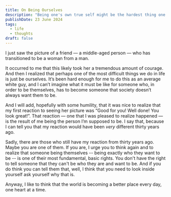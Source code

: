 ```yaml
---
title: On Being Ourselves
description: "Being one's own true self might be the hardest thing one does in life."
publishDate: 23 June 2024
tags:
  - life
  - thoughts
draft: false
---
```


I just saw the picture of a friend — a middle-aged person — who has transitioned to be a woman from a man.

It occurred to me that this likely took her a tremendous amount of courage. And then I realized that perhaps one of the most difficult things we do in life is just be ourselves.  It’s been hard enough for me to do this as an average white guy, and I can’t imagine what it must be like for someone who, in order to be themselves, has to become someone that society doesn’t always want them to be.

And I will add, hopefully with some humility, that it was nice to realize that my first reaction to seeing her picture was “Good for you!  Well done! You look great!”.  That reaction — one that I was pleased to realize happened — is the result of me being the person I’m supposed to be.  I say that, because I can tell you that my reaction would have been *very* different thirty years ago.

Sadly, there are those who still have my reaction from thirty years ago.  Maybe you are one of them.  If you are, I urge you to think again and to realize that someone being themselves -- being exactly who they want to be -- is one of their most fundamental, basic rights.  You don't have the right to tell someone that they can't be who they are and want to be.   And if you do think you can tell them that, well, I think that you need to look inside yourself ask yourself why that is.

Anyway, I like to think that the world is becoming a better place every day, one heart at a time.